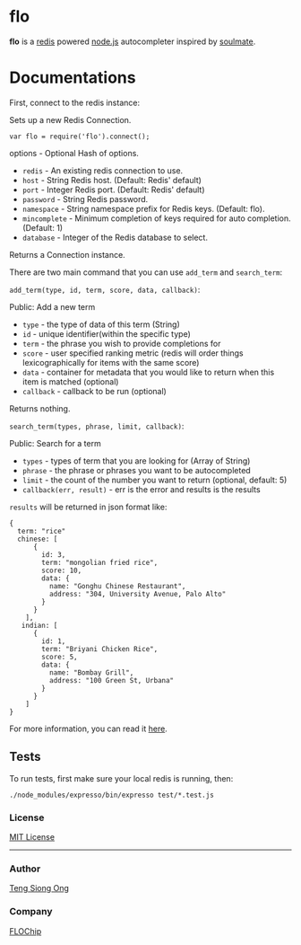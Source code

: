 flo
===
**flo** is a [redis](http://redis.io) powered [node.js](http://nodejs.org) autocompleter inspired by [soulmate](https://github.com/seatgeek/soulmate).

Documentations
==============

First, connect to the redis instance:

Sets up a new Redis Connection.

    var flo = require('flo').connect();

options - Optional Hash of options.

* `redis`       - An existing redis connection to use.
* `host`        - String Redis host. (Default: Redis' default)
* `port`        - Integer Redis port. (Default: Redis' default)
* `password`    - String Redis password.
* `namespace`   - String namespace prefix for Redis keys. (Default: flo).
* `mincomplete` - Minimum completion of keys required for auto completion. (Default: 1)
* `database`    - Integer of the Redis database to select.

Returns a Connection instance.

There are two main command that you can use `add_term` and `search_term`:

`add_term(type, id, term, score, data, callback)`:

Public: Add a new term

* `type`     - the type of data of this term (String)
* `id`       - unique identifier(within the specific type)
* `term`     - the phrase you wish to provide completions for
* `score`    - user specified ranking metric (redis will order things lexicographically for items with the same score)
* `data`     - container for metadata that you would like to return when this item is matched (optional)
* `callback` - callback to be run (optional)

Returns nothing.

`search_term(types, phrase, limit, callback)`:

Public: Search for a term

* `types` - types of term that you are looking for (Array of String)
* `phrase` - the phrase or phrases you want to be autocompleted
* `limit` - the count of the number you want to return (optional, default: 5)
* `callback(err, result)` - err is the error and results is the results

`results` will be returned in json format like:

    {
      term: "rice"
      chinese: [
          {
            id: 3,
            term: "mongolian fried rice",
            score: 10,
            data: {
              name: "Gonghu Chinese Restaurant",
              address: "304, University Avenue, Palo Alto"
            }
          }
        ],
       indian: [
          {
            id: 1,
            term: "Briyani Chicken Rice",
            score: 5,
            data: {
              name: "Bombay Grill",
              address: "100 Green St, Urbana"
            }
          }
        ]
    }

For more information, you can read it [here](http://flochip.github.com/flo/docs/).

## Tests
To run tests, first make sure your local redis is running, then:

    ./node_modules/expresso/bin/expresso test/*.test.js

### License
[MIT License](https://github.com/FLOChip/flo/blob/master/LICENSE)

---
### Author
[Teng Siong Ong](https://github.com/siong1987/)

### Company
[FLOChip](http://flochip.com)
